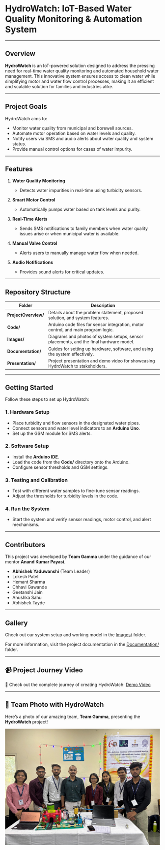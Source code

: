 # **HydroWatch: IoT-Based Water Quality Monitoring & Automation System**

---

## **Overview**

**HydroWatch** is an IoT-powered solution designed to address the pressing need for real-time water quality monitoring and automated household water management. This innovative system ensures access to clean water while simplifying motor and water flow control processes, making it an efficient and scalable solution for families and industries alike.

---

## **Project Goals**

HydroWatch aims to:  
- Monitor water quality from municipal and borewell sources.  
- Automate motor operation based on water levels and quality.  
- Notify users via SMS and audio alerts about water quality and system status.  
- Provide manual control options for cases of water impurity.  

---

## **Features**

1. **Water Quality Monitoring**  
   - Detects water impurities in real-time using turbidity sensors.

2. **Smart Motor Control**  
   - Automatically pumps water based on tank levels and purity.

3. **Real-Time Alerts**  
   - Sends SMS notifications to family members when water quality issues arise or when municipal water is available.

4. **Manual Valve Control**  
   - Alerts users to manually manage water flow when needed.

5. **Audio Notifications**  
   - Provides sound alerts for critical updates.

---

## **Repository Structure**

| **Folder**          | **Description**                                                                 |
|----------------------|---------------------------------------------------------------------------------|
| **ProjectOverview/** | Details about the problem statement, proposed solution, and system features.    |
| **Code/**            | Arduino code files for sensor integration, motor control, and main program logic. |
| **Images/**          | Diagrams and photos of system setups, sensor placements, and the final hardware model. |
| **Documentation/**   | Guides for setting up hardware, software, and using the system effectively.      |
| **Presentation/**    | Project presentation and demo video for showcasing HydroWatch to stakeholders.   |

---

## **Getting Started**

Follow these steps to set up HydroWatch:  

### **1. Hardware Setup**  
   - Place turbidity and flow sensors in the designated water pipes.  
   - Connect sensors and water level indicators to an **Arduino Uno**.  
   - Set up the GSM module for SMS alerts.  

### **2. Software Setup**  
   - Install the **Arduino IDE**.  
   - Load the code from the **Code/** directory onto the Arduino.  
   - Configure sensor thresholds and GSM settings.  

### **3. Testing and Calibration**  
   - Test with different water samples to fine-tune sensor readings.  
   - Adjust the thresholds for turbidity levels in the code.  

### **4. Run the System**  
   - Start the system and verify sensor readings, motor control, and alert mechanisms.  

---

## **Contributors**

This project was developed by **Team Gamma** under the guidance of our mentor **Anand Kumar Payasi**.  

- **Abhishek Yaduwanshi** (Team Leader)  
- Lokesh Patel  
- Hemant Sharma  
- Chhavi Gawande  
- Geetanshi Jain  
- Anushka Sahu  
- Abhishek Tayde  

---

## **Gallery**

Check out our system setup and working model in the [Images/](Images/) folder.  

For more information, visit the project documentation in the [Documentation/](Documentation/) folder.  

---

## 📹 Project Journey Video  

🎥 Check out the complete journey of creating HydroWatch: [Demo Video]([Presentation/DemoVideo.mp4](https://youtube.com/shorts/W3gPFUEkC2A?feature=share))  

---

## 📸 **Team Photo with HydroWatch**

Here’s a photo of our amazing team, **Team Gamma**, presenting the **HydroWatch** project!  

![Team and HydroWatch](Images/TeamGamma.jpg)  



